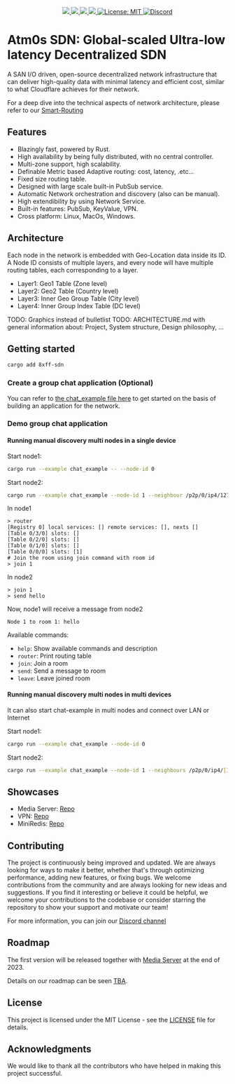 <p align="center">
 <a href="https://github.com/8xFF/atm0s-sdn/actions">
  <img src="https://github.com/8xFF/atm0s-sdn/actions/workflows/rust.yml/badge.svg?branch=master">
 </a>
 <a href="https://codecov.io/gh/8xff/atm0s-sdn">
  <img src="https://codecov.io/gh/8xff/atm0s-sdn/branch/master/graph/badge.svg">
 </a>
 <a href="https://app.codacy.com/gh/8xFF/atm0s-sdn/dashboard?utm_source=gh&utm_medium=referral&utm_content=&utm_campaign=Badge_grade">
  <img src="https://app.codacy.com/project/badge/Grade/c8d34f07fe5f417084aac8d8a1ef3857"/>
 </a>
 <a href="https://deps.rs/repo/github/8xff/atm0s-sdn">
  <img src="https://deps.rs/repo/github/8xff/atm0s-sdn/status.svg">
 </a>
<!--  <a href="https://crates.io/crates/8xff-sdn">
  <img src="https://img.shields.io/crates/v/8xff-sdn.svg">
 </a> -->
<!--  <a href="https://docs.rs/8xff-sdn">
  <img src="https://docs.rs/8xff-sdn/badge.svg">
 </a> -->
 <a href="https://github.com/8xFF/atm0s-sdn/blob/master/LICENSE">
  <img src="https://img.shields.io/badge/license-MIT-blue" alt="License: MIT">
 </a>
 <a href="https://discord.gg/tJ6dxBRk">
  <img src="https://img.shields.io/discord/1173844241542287482?logo=discord" alt="Discord">
 </a>
</p>

# Atm0s SDN: Global-scaled Ultra-low latency Decentralized SDN

A SAN I/O driven, open-source decentralized network infrastructure that can deliver high-quality data with minimal latency and efficient cost, similar to what Cloudflare achieves for their network.

For a deep dive into the technical aspects of network architecture, please refer to our [Smart-Routing](https://github.com/8xFF/atm0s-sdn/blob/master/docs/smart_routing.md)

## Features

  - Blazingly fast, powered by Rust.
  - High availability by being fully distributed, with no central controller.
  - Multi-zone support, high scalability.
  - Definable Metric based Adaptive routing: cost, latency, .etc...
  - Fixed size routing table.
  - Designed with large scale built-in PubSub service.
  - Automatic Network orchestration and discovery (also can be manual).
  - High extendibility by using Network Service.
  - Built-in features: PubSub, KeyValue, VPN.
  - Cross platform: Linux, MacOs, Windows.

## Architecture

Each node in the network is embedded with Geo-Location data inside its ID. A Node ID consists of multiple layers, and every node will have multiple routing tables, each corresponding to a layer.

  - Layer1: Geo1 Table (Zone level)
  - Layer2: Geo2 Table (Country level)
  - Layer3: Inner Geo Group Table (City level)
  - Layer4: Inner Group Index Table (DC level)

TODO: Graphics instead of bulletlist
TODO: ARCHITECTURE.md with general information about: Project, System structure, Design philosophy, ...
## Getting started

```bash
cargo add 8xff-sdn
```

### Create a group chat application (Optional)
You can refer to [the chat_example file here](examples/examples/chat_example.rs) to get started on the basis of building an application for the network.

### Demo group chat application
#### Running manual discovery multi nodes in a single device

Start node1:

```bash
cargo run --example chat_example -- --node-id 0
```

Start node2:

```bash
cargo run --example chat_example --node-id 1 --neighbour /p2p/0/ip4/127.0.0.1/udp/50000
```

In node1

```shell
> router
[Registry 0] local services: [] remote services: [], nexts []
[Table 0/3/0] slots: []
[Table 0/2/0] slots: []
[Table 0/1/0] slots: []
[Table 0/0/0] slots: [1]
# Join the room using join command with room id
> join 1
```

In node2

```shell
> join 1
> send hello
```

Now, node1 will receive a message from node2

```shell
Node 1 to room 1: hello
```

Available commands:
  - `help`: Show available commands and description
  - `router`: Print routing table
  - `join`: Join a room
  - `send`: Send a message to room
  - `leave`: Leave joined room

#### Running manual discovery multi nodes in multi devices

It can also start chat-example in multi nodes and connect over LAN or Internet

Start node1:

```bash
cargo run --example chat_example --node-id 0
```

Start node2:

```bash
cargo run --example chat_example --node-id 1 --neighbours /p2p/0/ip4/[IP_HERE]/udp/50000
```


## Showcases

  - Media Server: [Repo](https://github.com/8xFF/decentralized-media-server)
  - VPN: [Repo](https://github.com/8xFF/atm0s-sdn/tree/master/packages/services/tun_tap)
  - MiniRedis: [Repo](https://github.com/8xFF/atm0s-sdn/tree/master/packages/apps/redis)

## Contributing
The project is continuously being improved and updated. We are always looking for ways to make it better, whether that's through optimizing performance, adding new features, or fixing bugs. We welcome contributions from the community and are always looking for new ideas and suggestions. If you find it interesting or believe it could be helpful, we welcome your contributions to the codebase or consider starring the repository to show your support and motivate our team!

For more information, you can join our [Discord channel](https://discord.gg/tJ6dxBRk)


## Roadmap

The first version will be released together with [Media Server](https://github.com/8xFF/decentralized-media-server) at the end of 2023.

Details on our roadmap can be seen [TBA]().

## License

This project is licensed under the MIT License - see the [LICENSE](LICENSE) file for details.

## Acknowledgments

We would like to thank all the contributors who have helped in making this project successful.
